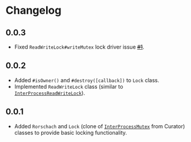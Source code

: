 # Changelog

## 0.0.3

* Fixed `ReadWriteLock#writeMutex` lock driver issue <s>[#1](https://github.com/slideme/rorschach/pull/1)</s>.

## 0.0.2

* Added `#isOwner()` and `#destroy([callback])` to `Lock` class.
* Implemented `ReadWriteLock` class (similar to [`InterProcessReadWriteLock`](http://curator.apache.org/curator-recipes/shared-reentrant-read-write-lock.html)).

## 0.0.1

* Added `Rorschach` and `Lock` (clone of [`InterProcessMutex`](http://curator.apache.org/curator-recipes/shared-reentrant-lock.html) from Curator) classes to provide basic locking functionality.

